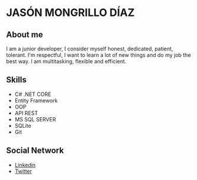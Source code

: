 # **JASÓN MONGRILLO DÍAZ**
## About me
I am a junior developer, I consider myself honest, dedicated, patient, tolerant.  I'm respectful, I want to learn a lot of new things and do my job the best way. I am multitasking, flexible and efficient.
## Skills
- C# .NET CORE
- Entity Framework
- OOP
- API REST
- MS SQL SERVER
- SQLite
- Git
## Social Network
- [Linkedin](https://www.linkedin.com/in/jmongrillo/) <br/>
- [Twitter](https://twitter.com/jmongrillod)
